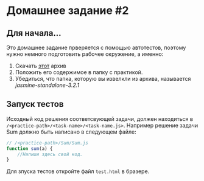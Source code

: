 # Домашнее задание #2
## Для начала...
Это домашнее задание прверяется с помощью автотестов, поэтому нужно немного подготовить рабочее окружение, а именно:
1. Скачать [этот](https://github.com/jasmine/jasmine/releases/download/v3.2.1/jasmine-standalone-3.2.1.zip) архив
2. Положить его содержимое в папку с практикой.
3. Убедиться, что папка, которую вы извелкли из архива, называется *jasmine-standalone-3.2.1*

##  Запуск тестов
Исходный код решения соответсвующей задачи, должен находиться в ```/<practice-path>/<task-name>/<task-name.js>```. Например решение задачи Sum должно быть написано в следующем файле:

```javascript
// /<practice-path>/Sum/Sum.js
function sum(a) {
    //Напиши здесь свой код.
}
```
Для зпуска тестов откройте файл ```test.html``` в бразере.
